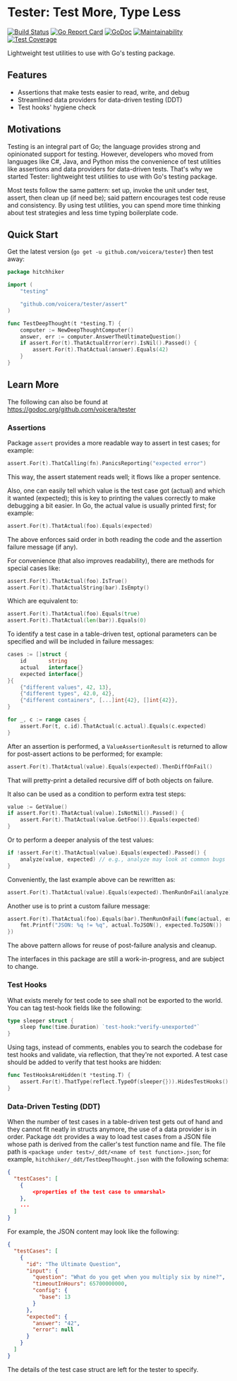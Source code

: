 # Tester: Test More, Type Less

[![Build Status](https://travis-ci.org/voicera/tester.svg?branch=master)](https://travis-ci.org/voicera/tester)
[![Go Report Card](https://goreportcard.com/badge/github.com/voicera/tester)](https://goreportcard.com/report/github.com/voicera/tester)
[![GoDoc](https://godoc.org/github.com/voicera/tester?status.svg)](https://godoc.org/github.com/voicera/tester)
[![Maintainability](https://api.codeclimate.com/v1/badges/5a77a77b9efb9bacb55d/maintainability)](https://codeclimate.com/github/voicera/tester/maintainability)
[![Test Coverage](https://api.codeclimate.com/v1/badges/5a77a77b9efb9bacb55d/test_coverage)](https://codeclimate.com/github/voicera/tester/test_coverage)

Lightweight test utilities to use with Go's testing package.

## Features
* Assertions that make tests easier to read, write, and debug
* Streamlined data providers for data-driven testing (DDT)
* Test hooks' hygiene check

## Motivations
Testing is an integral part of Go; the language provides strong and opinionated
support for testing. However, developers who moved from languages like C#, Java,
and Python miss the convenience of test utilities like assertions and data
providers for data-driven tests. That's why we started Tester: lightweight test
utilities to use with Go's testing package.

Most tests follow the same pattern: set up, invoke the unit under test, assert,
then clean up (if need be); said pattern encourages test code reuse
and consistency. By using test utilities, you can spend more time thinking about
test strategies and less time typing boilerplate code.

## Quick Start
Get the latest version (`go get -u github.com/voicera/tester`) then test away:

```go
package hitchhiker

import (
    "testing"

    "github.com/voicera/tester/assert"
)

func TestDeepThought(t *testing.T) {
    computer := NewDeepThoughtComputer()
    answer, err := computer.AnswerTheUltimateQuestion()
    if assert.For(t).ThatActualError(err).IsNil().Passed() {
        assert.For(t).ThatActual(answer).Equals(42)
    }
}
```

## Learn More
The following can also be found at <https://godoc.org/github.com/voicera/tester>

### Assertions
Package `assert` provides a more readable way to assert in test cases;
for example:

```go
assert.For(t).ThatCalling(fn).PanicsReporting("expected error")
```

This way, the assert statement reads well; it flows like a proper sentence.

Also, one can easily tell which value is the test case got (actual)
and which it wanted (expected); this is key to printing the values correctly
to make debugging a bit easier. In Go, the actual value is usually printed
first; for example:

```go
assert.For(t).ThatActual(foo).Equals(expected)
```

The above enforces said order in both reading the code and the assertion failure
message (if any).

For convenience (that also improves readability), there are methods for special
cases like:

```go
assert.For(t).ThatActual(foo).IsTrue()
assert.For(t).ThatActualString(bar).IsEmpty()
```

Which are equivalent to:

```go
assert.For(t).ThatActual(foo).Equals(true)
assert.For(t).ThatActual(len(bar)).Equals(0)
```

To identify a test case in a table-driven test, optional parameters can be
specified and will be included in failure messages:

```go
cases := []struct {
    id       string
    actual   interface{}
    expected interface{}
}{
    {"different values", 42, 13},
    {"different types", 42.0, 42},
    {"different containers", [...]int{42}, []int{42}},
}

for _, c := range cases {
    assert.For(t, c.id).ThatActual(c.actual).Equals(c.expected)
}
```

After an assertion is performed, a `ValueAssertionResult` is returned to allow
for post-assert actions to be performed; for example:

```go
assert.For(t).ThatActual(value).Equals(expected).ThenDiffOnFail()
```

That will pretty-print a detailed recursive diff of both objects on failure.

It also can be used as a condition to perform extra test steps:

```go
value := GetValue()
if assert.For(t).ThatActual(value).IsNotNil().Passed() {
    assert.For(t).ThatActual(value.GetFoo()).Equals(expected)
}
```

Or to perform a deeper analysis of the test values:

```go
if !assert.For(t).ThatActual(value).Equals(expected).Passed() {
    analyze(value, expected) // e.g., analyze may look at common bugs
}
```

Conveniently, the last example above can be rewritten as:

```go
assert.For(t).ThatActual(value).Equals(expected).ThenRunOnFail(analyze)
```

Another use is to print a custom failure message:

```go
assert.For(t).ThatActual(foo).Equals(bar).ThenRunOnFail(func(actual, expected interface{}) {
    fmt.Printf("JSON: %q != %q", actual.ToJSON(), expected.ToJSON())
})
```

The above pattern allows for reuse of post-failure analysis and cleanup.

The interfaces in this package are still a work-in-progress, and are subject
to change.

### Test Hooks
What exists merely for test code to see shall not be exported to the world.
You can tag test-hook fields like the following:

```go
type sleeper struct {
    sleep func(time.Duration) `test-hook:"verify-unexported"`
}
```

Using tags, instead of comments, enables you to search the codebase for test
hooks and validate, via reflection, that they're not exported.
A test case should be added to verify that test hooks are hidden:

```go
func TestHooksAreHidden(t *testing.T) {
    assert.For(t).ThatType(reflect.TypeOf(sleeper{})).HidesTestHooks()
}
```

### Data-Driven Testing (DDT)
When the number of test cases in a table-driven test gets out of hand and they
cannot fit neatly in structs anymore, the use of a data provider is in order.
Package `ddt` provides a way to load test cases from a JSON file whose path
is derived from the caller's test function name and file. The file path is
`<package under test>/_ddt/<name of test function>.json`; for example,
`hitchhiker/_ddt/TestDeepThought.json` with the following schema:

```json
{
  "testCases": [
    {
        <properties of the test case to unmarshal>
    },
    ...
  ]
}
```

For example, the JSON content may look like the following:

```json
{
  "testCases": [
    {
      "id": "The Ultimate Question",
      "input": {
        "question": "What do you get when you multiply six by nine?",
        "timeoutInHours": 65700000000,
        "config": {
          "base": 13
        }
      },
      "expected": {
        "answer": "42",
        "error": null
      }
    }
  ]
}
```

The details of the test case struct are left for the tester to specify.

